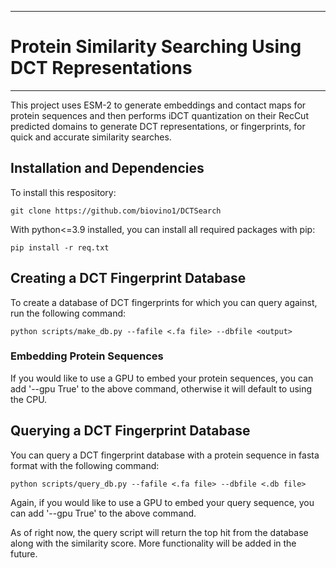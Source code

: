 **************************************************************************************************************
# Protein Similarity Searching Using DCT Representations
**************************************************************************************************************

This project uses ESM-2 to generate embeddings and contact maps for protein sequences and then performs iDCT quantization on their RecCut predicted domains to generate DCT representations, or fingerprints, for quick and accurate similarity searches.

## Installation and Dependencies
To install this respository:

```
git clone https://github.com/biovino1/DCTSearch
```

With python<=3.9 installed, you can install all required packages with pip:

```
pip install -r req.txt
```

## Creating a DCT Fingerprint Database
To create a database of DCT fingerprints for which you can query against, run the following command:

```
python scripts/make_db.py --fafile <.fa file> --dbfile <output>
```

### Embedding Protein Sequences
If you would like to use a GPU to embed your protein sequences, you can add '--gpu True' to the above command, otherwise it will default to using the CPU.

## Querying a DCT Fingerprint Database
You can query a DCT fingerprint database with a protein sequence in fasta format with the following command:

```
python scripts/query_db.py --fafile <.fa file> --dbfile <.db file>
```

Again, if you would like to use a GPU to embed your query sequence, you can add '--gpu True' to the above command.

As of right now, the query script will return the top hit from the database along with the similarity score. More functionality will be added in the future.